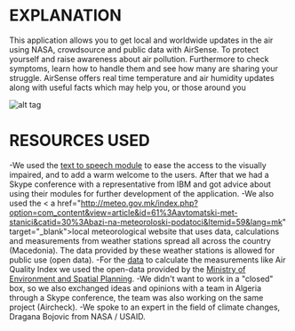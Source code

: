 # EXPLANATION
This application allows you to get local and worldwide updates in the air using NASA, crowdsource and public data with AirSense. To protect yourself and raise awareness about air pollution. Furthermore to check symptoms, learn how to handle them and see how many are sharing your struggle. AirSense offers real time temperature and air humidity updates along with useful facts which may help you, or those around you

![alt tag](http://i.imgur.com/eTVXcfR.jpg)

# RESOURCES USED
-We used the <a href="http://www.ibm.com/smarterplanet/us/en/ibmwatson/developercloud/text-to-speech.html" target="_blank">text to speech module</a> to ease the access to the visually impaired, and to add a warm welcome to the users. After that we had a Skype conference with a representative from IBM and got advice about using their modules for further development of the application.
-We also used the < a href="http://meteo.gov.mk/index.php?option=com_content&view=article&id=61%3Aavtomatski-met-stanici&catid=30%3Abazi-na-meteoroloski-podatoci&Itemid=59&lang=mk" target="_blank">local meteorological website</a> that uses data, calculations and measurements from weather stations spread all across the country (Macedonia). The data provided by these weather stations is allowed for public use (open data).
-For the <a href="http://airquality.moepp.gov.mk/graphs/site/pages/MakeGraph.php?graph=StationLineGraph&station=Centar&parameter=O3&endDate=2016-04-23&timeMode=Week" target="_blank">data</a> to calculate the measurements like Air Quality Index we used the open-data provided by the <a href="http://www.moepp.gov.mk/" target="_blank">Ministry of Environment and Spatial Planning</a>.
-We didn't want to work in a "closed" box, so we also exchanged ideas and opinions with a team in Algeria through a Skype conference, the team was also working on the same project (Aircheck).
-We spoke to an expert in the field of climate changes, Dragana Bojovic from NASA / USAID.

